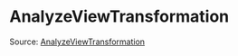 # AnalyzeViewTransformation

Source: [AnalyzeViewTransformation](../../csrc/transform_view.cpp#L335)
